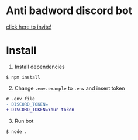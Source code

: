 # Anti badword discord bot
[click here to invite!](https://github.com/ronnapatp/antibadwordbot)
# Install
1. Install dependencies
``` shell
$ npm install
```
2. Change `.env.example` to `.env` and insert token
``` diff
# .env file
- DISCORD_TOKEN=
+ DISCORD_TOKEN=Your token
```
3. Run bot
``` shell
$ node .
```
